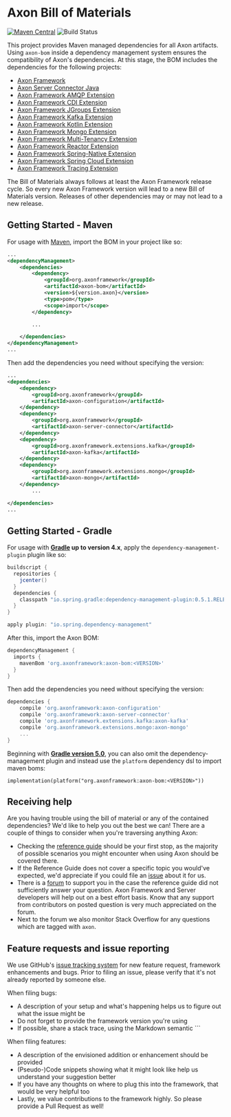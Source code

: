 # Axon Bill of Materials
[![Maven Central](https://maven-badges.herokuapp.com/maven-central/org.axonframework/axon-bom/badge.svg)](https://maven-badges.herokuapp.com/maven-central/org.axonframework/axon-bom)
![Build Status](https://github.com/AxonFramework/axon-bom/actions/workflows/maven.yml/badge.svg?branch=master)

This project provides Maven managed dependencies for all Axon artifacts.
Using `axon-bom` inside a dependency management system ensures the compatibility of Axon's dependencies.
At this stage, the BOM includes the dependencies for the following projects:

* [Axon Framework](https://github.com/AxonFramework/AxonFramework)
* [Axon Server Connector Java](https://github.com/AxonIQ/axonserver-connector-java)
* [Axon Framework AMQP Extension](https://github.com/AxonFramework/extension-amqp)
* [Axon Framework CDI Extension](https://github.com/AxonFramework/extension-cdi)
* [Axon Framework JGroups Extension](https://github.com/AxonFramework/extension-jgroups)
* [Axon Framework Kafka Extension](https://github.com/AxonFramework/extension-kafka)
* [Axon Framework Kotlin Extension](https://github.com/AxonFramework/extension-kotlin)
* [Axon Framework Mongo Extension](https://github.com/AxonFramework/extension-mongo)
* [Axon Framework Multi-Tenancy Extension](https://github.com/AxonFramework/extension-multitenancy)
* [Axon Framework Reactor Extension](https://github.com/AxonFramework/extension-reactor)
* [Axon Framework Spring-Native Extension](https://github.com/AxonFramework/extension-spring-native)
* [Axon Framework Spring Cloud Extension](https://github.com/AxonFramework/extension-springcloud)
* [Axon Framework Tracing Extension](https://github.com/AxonFramework/extension-tracing)

The Bill of Materials always follows at least the Axon Framework release cycle. 
So every new Axon Framework version will lead to a new Bill of Materials version. 
Releases of other dependencies may or may not lead to a new release.

## Getting Started - Maven

For usage with [Maven](https://maven.apache.org/), import the BOM in your project like so:

```xml
...
<dependencyManagement>
    <dependencies>
        <dependency>
            <groupId>org.axonframework</groupId>
            <artifactId>axon-bom</artifactId>
            <version>${version.axon}</version>
            <type>pom</type>
            <scope>import</scope>
        </dependency>

        ...

    </dependencies>
</dependencyManagement>
...
```

Then add the dependencies you need without specifying the version:

```xml
...
<dependencies>
    <dependency>
        <groupId>org.axonframework</groupId>
        <artifactId>axon-configuration</artifactId>
    </dependency>
    <dependency>
        <groupId>org.axonframework</groupId>
        <artifactId>axon-server-connector</artifactId>
    </dependency>
    <dependency>
        <groupId>org.axonframework.extensions.kafka</groupId>
        <artifactId>axon-kafka</artifactId>
    </dependency>
    <dependency>
        <groupId>org.axonframework.extensions.mongo</groupId>
        <artifactId>axon-mongo</artifactId>
    </dependency>
        ...

</dependencies>
...
```

## Getting Started - Gradle

For usage with **[Gradle](https://gradle.org/) up to version 4.x**, apply the `dependency-management-plugin` plugin like so:

```groovy
buildscript {
  repositories {
    jcenter()
  }
  dependencies {
    classpath "io.spring.gradle:dependency-management-plugin:0.5.1.RELEASE"
  }
}

apply plugin: "io.spring.dependency-management"
```

After this, import the Axon BOM:

```groovy
dependencyManagement {
  imports {
    mavenBom 'org.axonframework:axon-bom:<VERSION>'
  }
}
```

Then add the dependencies you need without specifying the version:

```groovy
dependencies {
    compile 'org.axonframework:axon-configuration'
    compile 'org.axonframework:axon-server-connector'
    compile 'org.axonframework.extensions.kafka:axon-kafka'
    compile 'org.axonframework.extensions.mongo:axon-mongo'
    ...
}
```

Beginning with **[Gradle version 5.0](https://docs.gradle.org/5.0/userguide/managing_transitive_dependencies.html#sec:bom_import)**, you can also omit the dependency-management plugin and instead use the `platform` dependency dsl to import maven boms:

```
implementation(platform("org.axonframework:axon-bom:<VERSION>"))
```

## Receiving help

Are you having trouble using the bill of material or any of the contained dependencies?
We'd like to help you out the best we can!
There are a couple of things to consider when you're traversing anything Axon:

* Checking the [reference guide](https://docs.axoniq.io) should be your first stop,
  as the majority of possible scenarios you might encounter when using Axon should be covered there.
* If the Reference Guide does not cover a specific topic you would've expected,
  we'd appreciate if you could file an [issue](https://github.com/AxonIQ/reference-guide/issues) about it for us.
* There is a [forum](https://discuss.axoniq.io/) to support you in the case the reference guide did not sufficiently answer your question.
  Axon Framework and Server developers will help out on a best effort basis.
  Know that any support from contributors on posted question is very much appreciated on the forum.
* Next to the forum we also monitor Stack Overflow for any questions which are tagged with `axon`.

## Feature requests and issue reporting

We use GitHub's [issue tracking system](https://github.com/AxonFramework/axon-bom/issues) for new feature request,
framework enhancements and bugs.
Prior to filing an issue, please verify that it's not already reported by someone else.

When filing bugs:
* A description of your setup and what's happening helps us to figure out what the issue might be
* Do not forget to provide the framework version you're using
* If possible, share a stack trace, using the Markdown semantic ```

When filing features:
* A description of the envisioned addition or enhancement should be provided
* (Pseudo-)Code snippets showing what it might look like help us understand your suggestion better
* If you have any thoughts on where to plug this into the framework, that would be very helpful too
* Lastly, we value contributions to the framework highly. So please provide a Pull Request as well!
